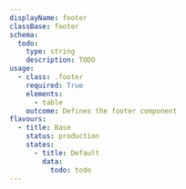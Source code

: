 ```yaml
---
displayName: footer
classBase: footer
schema:
  todo:
    type: string
    description: TODO
usage:
  - class: .footer
    required: True
    elements:
      - table
    outcome: Defines the footer component
flavours:
  - title: Base
    status: production
    states:
      - title: Default
        data:
          todo: todo
---
```

